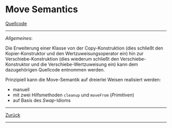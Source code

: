 # Move Semantics

[Quellcode](MoveSemantics.cpp)

---

*Allgemeines*:

Die Erweiterung einer Klasse von der Copy-Konstruktion (dies schließt den Kopier-Konstruktor und
den Wertzuweisungsoperator ein) hin zur Verschiebe-Konstruktion (dies wiederum 
schließt den Verschiebe-Konstruktor und
die Verschiebe-Wertzuweisung ein) kann dem dazugehörigen Quellcode entnommen werden.

Prinzipiell kann die Move-Semantik auf dreierlei Weisen realisiert werden:

  * manuell
  * mit zwei Hilfsmethoden `cleanup` und `moveFrom` (*Primitiven*) 
  * auf Basis des *Swap*-Idioms

 

---

[Zurück](../../Readme.md)

---

